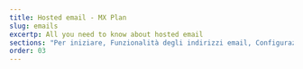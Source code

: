 ```yaml
---
title: Hosted email - MX Plan
slug: emails
excertp: All you need to know about hosted email
sections: "Per iniziare, Funzionalità degli indirizzi email, Configurazione su computer, Configurazione su smartphone, Configurazione su un'interfaccia online, Diagnostica, Migrazione"
order: 03
---
```


